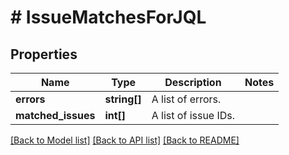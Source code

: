 # # IssueMatchesForJQL

## Properties

Name | Type | Description | Notes
------------ | ------------- | ------------- | -------------
**errors** | **string[]** | A list of errors. |
**matched_issues** | **int[]** | A list of issue IDs. |

[[Back to Model list]](../../README.md#models) [[Back to API list]](../../README.md#endpoints) [[Back to README]](../../README.md)
